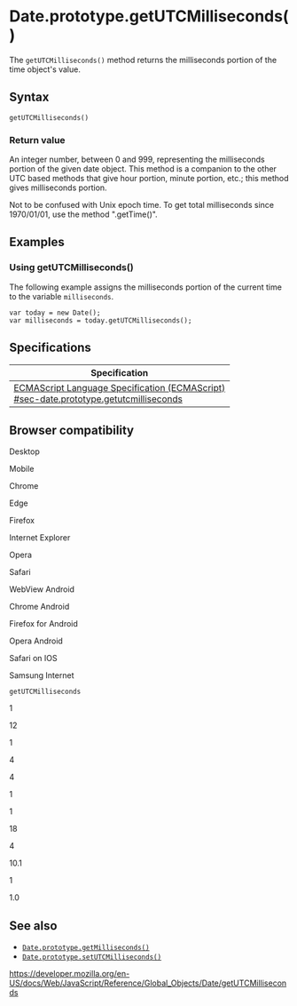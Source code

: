 Date.prototype.getUTCMilliseconds()
===================================

The `getUTCMilliseconds()` method returns the milliseconds portion of the time object's value.

Syntax
------

    getUTCMilliseconds()

### Return value

An integer number, between 0 and 999, representing the milliseconds portion of the given date object. This method is a companion to the other UTC based methods that give hour portion, minute portion, etc.; this method gives milliseconds portion.

Not to be confused with Unix epoch time. To get total milliseconds since 1970/01/01, use the method ".getTime()".

Examples
--------

### Using getUTCMilliseconds()

The following example assigns the milliseconds portion of the current time to the variable `milliseconds`.

    var today = new Date();
    var milliseconds = today.getUTCMilliseconds();

Specifications
--------------

<table><thead><tr class="header"><th>Specification</th></tr></thead><tbody><tr class="odd"><td><a href="https://tc39.es/ecma262/#sec-date.prototype.getutcmilliseconds">ECMAScript Language Specification (ECMAScript)<br />
<span class="small">#sec-date.prototype.getutcmilliseconds</span></a></td></tr></tbody></table>

Browser compatibility
---------------------

Desktop

Mobile

Chrome

Edge

Firefox

Internet Explorer

Opera

Safari

WebView Android

Chrome Android

Firefox for Android

Opera Android

Safari on IOS

Samsung Internet

`getUTCMilliseconds`

1

12

1

4

4

1

1

18

4

10.1

1

1.0

See also
--------

-   [`Date.prototype.getMilliseconds()`](getmilliseconds)
-   [`Date.prototype.setUTCMilliseconds()`](setutcmilliseconds)

<a href="https://developer.mozilla.org/en-US/docs/Web/JavaScript/Reference/Global_Objects/Date/getUTCMilliseconds" class="_attribution-link">https://developer.mozilla.org/en-US/docs/Web/JavaScript/Reference/Global_Objects/Date/getUTCMilliseconds</a>
